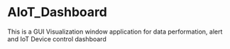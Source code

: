 # AIoT_Dashboard
This is a GUI Visualization window application for data performation, alert and IoT Device control dashboard
